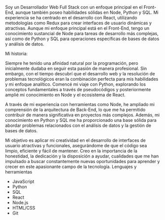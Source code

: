 Soy un Desarrollador Web Full Stack con un enfoque principal en el Front-End, aunque también poseo habilidades sólidas en Node, Python y SQL. Mi experiencia se ha centrado en el desarrollo con React, utilizando metodologías como Redux para crear interfaces de usuario dinámicas y atractivas. Aunque mi enfoque principal está en el Front-End, tengo un conocimiento sustancial de Node para tareas de desarrollo más complejas, así como de Python y SQL para operaciones específicas de bases de datos y análisis de datos.

Mi historia:

Siempre he tenido una afinidad natural por la programación, pero inicialmente dudaba en seguir esta pasión de manera profesional. Sin embargo, con el tiempo descubrí que el desarrollo web y la resolución de problemas tecnológicos eran la combinación perfecta para mis habilidades y mi enfoque analítico. Comencé mi viaje con Python, explorando los conceptos fundamentales a través de pseudocódigos y posteriormente amplié mi conocimiento en Node y el ecosistema de React.

A través de mi experiencia con herramientas como Node, he ampliado mi comprensión de la arquitectura de Back-End, lo que me ha permitido contribuir de manera significativa en proyectos más complejos. Además, mi conocimiento en Python y SQL me ha proporcionado una base sólida para abordar problemas relacionados con el análisis de datos y la gestión de bases de datos.

Mi objetivo es aplicar mi creatividad en el desarrollo de interfaces de usuario atractivas y funcionales, asegurándome de que el código sea limpio, eficiente y fácil de mantener. Creo en la importancia de la honestidad, la dedicación y la disposición a ayudar, cualidades que me han impulsado a buscar constantemente nuevas oportunidades para aprender y crecer en este apasionante campo de la tecnología.
Lenguajes y herramientas

- JavaScript
- Python
- SQL
- React
- Node.js
- HTML/CSS
- Git
